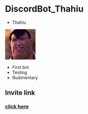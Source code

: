 # DiscordBot_Thahiu
- Thahíu
<img src="logo.png" width="100" height="100"/>

- First bot
- Testing
- Rudimentary

## Invite link
### [click here](https://discord.com/oauth2/authorize?client_id=911855562361278565&permissions=8&scope=bot)
